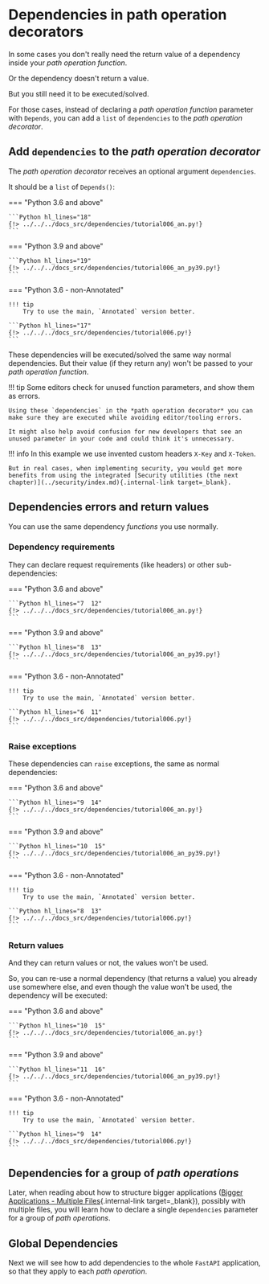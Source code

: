 # Dependencies in path operation decorators

In some cases you don't really need the return value of a dependency inside your *path operation function*.

Or the dependency doesn't return a value.

But you still need it to be executed/solved.

For those cases, instead of declaring a *path operation function* parameter with `Depends`, you can add a `list` of `dependencies` to the *path operation decorator*.

## Add `dependencies` to the *path operation decorator*

The *path operation decorator* receives an optional argument `dependencies`.

It should be a `list` of `Depends()`:

=== "Python 3.6 and above"

    ```Python hl_lines="18"
    {!> ../../../docs_src/dependencies/tutorial006_an.py!}
    ```

=== "Python 3.9 and above"

    ```Python hl_lines="19"
    {!> ../../../docs_src/dependencies/tutorial006_an_py39.py!}
    ```

=== "Python 3.6 - non-Annotated"

    !!! tip
        Try to use the main, `Annotated` version better.

    ```Python hl_lines="17"
    {!> ../../../docs_src/dependencies/tutorial006.py!}
    ```

These dependencies will be executed/solved the same way normal dependencies. But their value (if they return any) won't be passed to your *path operation function*.

!!! tip
    Some editors check for unused function parameters, and show them as errors.

    Using these `dependencies` in the *path operation decorator* you can make sure they are executed while avoiding editor/tooling errors.

    It might also help avoid confusion for new developers that see an unused parameter in your code and could think it's unnecessary.

!!! info
    In this example we use invented custom headers `X-Key` and `X-Token`.

    But in real cases, when implementing security, you would get more benefits from using the integrated [Security utilities (the next chapter)](../security/index.md){.internal-link target=_blank}.

## Dependencies errors and return values

You can use the same dependency *functions* you use normally.

### Dependency requirements

They can declare request requirements (like headers) or other sub-dependencies:

=== "Python 3.6 and above"

    ```Python hl_lines="7  12"
    {!> ../../../docs_src/dependencies/tutorial006_an.py!}
    ```

=== "Python 3.9 and above"

    ```Python hl_lines="8  13"
    {!> ../../../docs_src/dependencies/tutorial006_an_py39.py!}
    ```

=== "Python 3.6 - non-Annotated"

    !!! tip
        Try to use the main, `Annotated` version better.

    ```Python hl_lines="6  11"
    {!> ../../../docs_src/dependencies/tutorial006.py!}
    ```

### Raise exceptions

These dependencies can `raise` exceptions, the same as normal dependencies:

=== "Python 3.6 and above"

    ```Python hl_lines="9  14"
    {!> ../../../docs_src/dependencies/tutorial006_an.py!}
    ```

=== "Python 3.9 and above"

    ```Python hl_lines="10  15"
    {!> ../../../docs_src/dependencies/tutorial006_an_py39.py!}
    ```

=== "Python 3.6 - non-Annotated"

    !!! tip
        Try to use the main, `Annotated` version better.

    ```Python hl_lines="8  13"
    {!> ../../../docs_src/dependencies/tutorial006.py!}
    ```

### Return values

And they can return values or not, the values won't be used.

So, you can re-use a normal dependency (that returns a value) you already use somewhere else, and even though the value won't be used, the dependency will be executed:

=== "Python 3.6 and above"

    ```Python hl_lines="10  15"
    {!> ../../../docs_src/dependencies/tutorial006_an.py!}
    ```

=== "Python 3.9 and above"

    ```Python hl_lines="11  16"
    {!> ../../../docs_src/dependencies/tutorial006_an_py39.py!}
    ```

=== "Python 3.6 - non-Annotated"

    !!! tip
        Try to use the main, `Annotated` version better.

    ```Python hl_lines="9  14"
    {!> ../../../docs_src/dependencies/tutorial006.py!}
    ```

## Dependencies for a group of *path operations*

Later, when reading about how to structure bigger applications ([Bigger Applications - Multiple Files](../../tutorial/bigger-applications.md){.internal-link target=_blank}), possibly with multiple files, you will learn how to declare a single `dependencies` parameter for a group of *path operations*.

## Global Dependencies

Next we will see how to add dependencies to the whole `FastAPI` application, so that they apply to each *path operation*.
